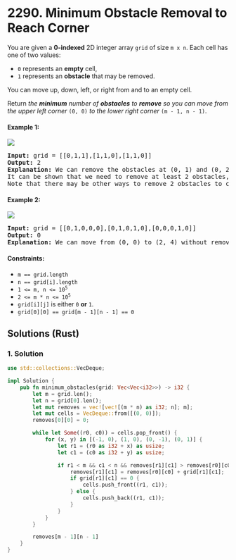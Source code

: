 # 2290. Minimum Obstacle Removal to Reach Corner
You are given a **0-indexed** 2D integer array `grid` of size `m x n`. Each cell has one of two values:

* `0` represents an **empty** cell,
* `1` represents an **obstacle** that may be removed.

You can move up, down, left, or right from and to an empty cell.

Return *the **minimum** number of **obstacles** to **remove** so you can move from the upper left corner* `(0, 0)` *to the lower right corner* `(m - 1, n - 1)`.

#### Example 1:
![](https://assets.leetcode.com/uploads/2022/04/06/example1drawio-1.png)
<pre>
<strong>Input:</strong> grid = [[0,1,1],[1,1,0],[1,1,0]]
<strong>Output:</strong> 2
<strong>Explanation:</strong> We can remove the obstacles at (0, 1) and (0, 2) to create a path from (0, 0) to (2, 2).
It can be shown that we need to remove at least 2 obstacles, so we return 2.
Note that there may be other ways to remove 2 obstacles to create a path.
</pre>

#### Example 2:
![](https://assets.leetcode.com/uploads/2022/04/06/example1drawio.png)
<pre>
<strong>Input:</strong> grid = [[0,1,0,0,0],[0,1,0,1,0],[0,0,0,1,0]]
<strong>Output:</strong> 0
<strong>Explanation:</strong> We can move from (0, 0) to (2, 4) without removing any obstacles, so we return 0.
</pre>

#### Constraints:
* `m == grid.length`
* `n == grid[i].length`
* <code>1 <= m, n <= 10<sup>5</sup></code>
* <code>2 <= m * n <= 10<sup>5</sup></code>
* `grid[i][j]` is either `0` **or** `1`.
* `grid[0][0] == grid[m - 1][n - 1] == 0`

## Solutions (Rust)

### 1. Solution
```Rust
use std::collections::VecDeque;

impl Solution {
    pub fn minimum_obstacles(grid: Vec<Vec<i32>>) -> i32 {
        let m = grid.len();
        let n = grid[0].len();
        let mut removes = vec![vec![(m * n) as i32; n]; m];
        let mut cells = VecDeque::from([(0, 0)]);
        removes[0][0] = 0;

        while let Some((r0, c0)) = cells.pop_front() {
            for (x, y) in [(-1, 0), (1, 0), (0, -1), (0, 1)] {
                let r1 = (r0 as i32 + x) as usize;
                let c1 = (c0 as i32 + y) as usize;

                if r1 < m && c1 < n && removes[r1][c1] > removes[r0][c0] + grid[r1][c1] {
                    removes[r1][c1] = removes[r0][c0] + grid[r1][c1];
                    if grid[r1][c1] == 0 {
                        cells.push_front((r1, c1));
                    } else {
                        cells.push_back((r1, c1));
                    }
                }
            }
        }

        removes[m - 1][n - 1]
    }
}
```
